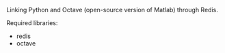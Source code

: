 Linking Python and Octave (open-source version of Matlab) through Redis.

Required libraries:
* redis
* octave